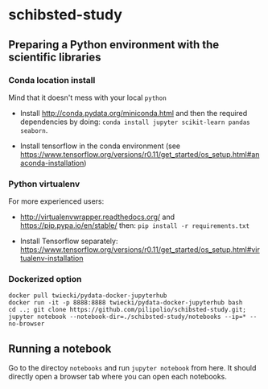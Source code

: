 # schibsted-study

## Preparing a Python environment with the scientific libraries

### Conda location install

Mind that it doesn't mess with your local `python`

 * Install http://conda.pydata.org/miniconda.html and then the required dependencies by doing:
`conda install jupyter scikit-learn pandas seaborn`.

 * Install tensorflow in the conda environment (see https://www.tensorflow.org/versions/r0.11/get_started/os_setup.html#anaconda-installation)

### Python virtualenv

For more experienced users:

 * http://virtualenvwrapper.readthedocs.org/ and https://pip.pypa.io/en/stable/ then:
 `pip install -r requirements.txt`

 * Install Tensorflow separately: https://www.tensorflow.org/versions/r0.11/get_started/os_setup.html#virtualenv-installation

### Dockerized option

```
docker pull twiecki/pydata-docker-jupyterhub
docker run -it -p 8888:8888 twiecki/pydata-docker-jupyterhub bash
cd ..; git clone https://github.com/pilipolio/schibsted-study.git; 
jupyter notebook --notebook-dir=./schibsted-study/notebooks --ip=* --no-browser
```

## Running a notebook

Go to the directoy `notebooks` and run `jupyter notebook` from here. It should directly open a browser tab where you can open each notebooks. 

